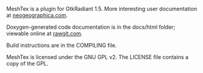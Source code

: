 MeshTex is a plugin for GtkRadiant 1.5.  More interesting user documentation at [neogeographica.com](http://neogeographica.com/).

Doxygen-generated code documentation is in the docs/html folder; viewable online at [rawgit.com](https://rawgit.com/neogeographica/MeshTex/master/docs/html/index.html).

Build instructions are in the COMPILING file.

MeshTex is licensed under the GNU GPL v2.  The LICENSE file contains a copy of the GPL.
